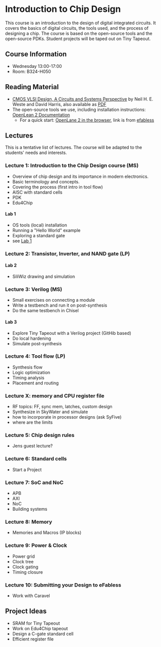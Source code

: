 # Introduction to Chip Design

This course is an introduction to the design of digital integrated circuits. It covers the basics of digital circuits, the tools used, and the process of designing a chip. The course is based on the open-source tools and the open-source PDKs. Student projects will be taped out on Tiny Tapeout.

## Course Information

 * Wednesday 13:00-17:00
 * Room: B324-H050

## Reading Material

 * [CMOS VLSI Design, A Circuits and Systems Perspective](https://www.amazon.com/CMOS-VLSI-Design-Circuits-Perspective/dp/0321547748) by Neil H. E. Weste and David Harris, also available as [PDF](https://pages.hmc.edu/harris/cmosvlsi/4e/cmosvlsidesign_4e_fm.pdf)
 * The open-source tools we use, including installation instructions: [OpenLean 2 Documentation](https://openlane2.readthedocs.io/en/latest/)
   - For a quick start: [OpenLane 2 in the browser](https://colab.research.google.com/github/efabless/openlane2/blob/main/notebook.ipynb), link is from [efabless](https://efabless.com/openlane)

## Lectures

This is a tentative list of lectures. The course will be adapted to the students' needs and interests.

### Lecture 1: Introduction to the Chip Design course (MS)

- Overview of chip design and its importance in modern electronics.
- Basic terminology and concepts.
- Covering the process (first intro in tool flow)
- AISC with standard cells
- PDK
- Edu4Chip

#### Lab 1

- OS tools (local) installation
- Running a "Hello World" example
- Exploring a standard gate
- see [Lab 1](lab01.md)


### Lecture 2: Transistor, Inverter, and NAND gate (LP)

#### Lab 2

- SiliWiz drawing and simulation

### Lecture 3: Verilog (MS)

- Small exercises on connecting a module
- Write a testbench and run it on post-synthesis
- Do the same testbench in Chisel

#### Lab 3

- Explore Tiny Tapeout with a Verilog project (GitHib based)
- Do local hardening
- Simulate post-synthesis

### Lecture 4: Tool flow (LP)

- Synthesis flow
- Logic optimization
- Timing analysis
- Placement and routing

### Lecture X: memory and CPU register file

- RF topics: FF, sync mem, latches, custom design
- Synthesize in SkyWater and simulate
- how to incorporate in processor designs (ask SyFive)
- where are the limits


### Lecture 5: Chip design rules

- Jens guest lecture?

### Lecture 6: Standard cells

- Start a Project

### Lecture 7: SoC and NoC
- APB
- AXI
- NoC
- Building systems

### Lecture 8: Memory
- Memories and Macros (IP blocks)

### Lecture 9: Power & Clock
- Power grid
- Clock tree
- Clock gating
- Timing closure

### Lecture 10: Submitting your Design to eFabless

- Work with Caravel

## Project Ideas

- SRAM for Tiny Tapeout
- Work on Edu4Chip tapeout
- Design a C-gate standard cell
- Efficient register file